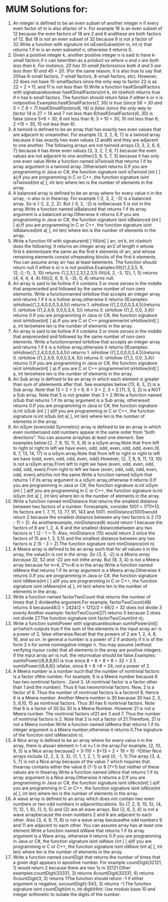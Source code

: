 # MUM Solutions for:

1) An integer is defined to be an even subset of another integer n if every even factor of m is also afactor of n. For example 18 is an even subset of 12 because the even factors of 18 are 2 and 6 andthese are both factors of 12. But 18 is not an even subset of 32 because 6 is not a factor of 32.Write a function with signature int isEvenSubset(int m, int n) that returns 1 if m is an even subsetof n, otherwise it returns 0.<br/>
2) Given a positive integer k, another positive integer n is said to have k-small factors if n can bewritten as a product u*v where u and v are both less than k. For instance, 20 has 10-small factorssince both 4 and 5 are less than 10 and 4*5 = 20. (For the same reason, it is also true to say that 20has 6-small factors, 7-small factors, 8-small factors, etc). However, 22 does not have 10-smallfactors since the only way to factor 22 is as 22 = 2 * 11, and 11 is not less than 10.Write a function hasKSmallFactors with signatuareboolean hasKSmallFactors(int k, int n)which returns true if n has k-small factors. The function should return false if either k or n is notpositive.Examples:hasKSmallFactors(7, 30) is true (since 5*6 = 30 and 5 &lt; 7, 6 &lt; 7).hasKSmallFactors(6, 14) is false (since the only way to factor 14 is 2*7 = 14 and 7 not less than 6)hasKSmallFactors(6, 30) is false (since 5*6 = 30, 6 not less than 6; 3 * 10 = 30, 10 not less than 6; 2 *15 = 30, 15 not less than 6).<br/>
3) A twinoid is defined to be an array that has exactly two even values that are adjacent to oneanother. For example {3, 3, 2, 6, 7} is a twinoid array because it has exactly two even values (2 and6) and they are adjacent to one another. The following arrays are not twinoid arrays.{3, 3, 2, 6, 6, 7} because it has three even values.{3, 3, 2, 7, 6, 7} because the even values are not adjacent to one another{3, 8, 5, 7, 3} because it has only one even value.Write a function named isTwinoid that returns 1 if its array argument is a twinoid array. Otherwiseit returns 0.If you are programming in Java or C#, the function signature isint isTwinoid (int [ ] a);If you are programming in C or C++, the function signature isint isTwinoid(int a[ ], int len) where len is the number of elements in the array.<br/>
4) A balanced array is defined to be an array where for every value n in the array, -n also is in thearray. For example {-2, 3, 2, -3} is a balanced array. So is {-2, 2, 2, 2}. But {-5, 2, -2} is notbecause 5 is not in the array.Write a function named isBalanced that returns 1 if its array argument is a balanced array.Otherwise it returns 0.If you are programming in Java or C#, the function signature isint isBalanced (int [ ] a);If you are programming in C or C++, the function signature isint isBalanced(int a[ ], int len) where len is the number of elements in the array.<br/>
5) Write a function fill with signatureint[ ] fill(int[ ] arr, int k, int n)which does the following: It returns an integer array arr2 of length n whose first k elementsare the same as the first k elements of arr, and whose remaining elements consist ofrepeating blocks of the first k elements.  You can assume array arr has at least kelements. The function should return null if either k or n is not positive.Examples:fill({1,2,3,5, 9, 12,-2,-1}, 3, 10) returns {1,2,3,1,2,3,1,2,3,1}.fill({4, 2, -3, 12}, 1, 5)  returns {4, 4, 4, 4, 4}.fill({2, 6, 9, 0, -3}, 0, 4) returns null.<br/>
6) An array is said to be hollow if it contains 3 or more zeroes in the middle that arepreceded and followed by the same number of non-zero elements. Write a functionnamed isHollow that  accepts an integer array and returns 1 if it is a hollow array,otherwise it returns 0Examples:  isHollow({1,2,4,0,0,0,3,4,5}) returns 1.  isHollow ({1,2,0,0,0,3,4,5})returns 0. isHollow ({1,2,4,9, 0,0,0,3,4, 5}) returns 0.  isHollow ({1,2, 0,0, 3,4}) returns 0.If you are programming in Java or C#, the function signature isint isHollow(int[ ] a).If you are C or C++ programmerint isHollow(int[ ] a, int len)where len is the number of elements in the array. <br/>
7) An array is said to be hollow if it contains 3 or more zeroes in the middle that arepreceded and followed by the same number of non-zero elements. Write a functionnamed isHollow that  accepts an integer array and returns 1 if it is a hollow array,otherwise it returns 0Examples:  isHollow({1,2,4,0,0,0,3,4,5}) returns 1.  isHollow ({1,2,0,0,0,3,4,5})returns 0. isHollow ({1,2,4,9, 0,0,0,3,4, 5}) returns 0.  isHollow ({1,2, 0,0, 3,4}) returns 0.If you are programming in Java or C#, the function signature isint isHollow(int[ ] a).If you are C or C++ programmerint isHollow(int[ ] a, int len)where len is the number of elements in the array. <br/>
8) An Sub array is defined to be an array in which each element is greater than sum of allelements after that. See examples below:{13, 6, 3, 2} is a Sub array. Note that 13 &gt; 2 + 3 + 6, 6 &gt; 3 + 2, 3 &gt; 2.{11, 5, 3, 2} is a NOT a Sub array. Note that 5 is not greater than 3 + 2.Write a function named isSub that returns 1 if its array argument is a Sub array, otherwiseit returns 0.If you are programming in Java or C#, the function signature is:int isSub (int [ ] a)If you are programming in C or C++, the function signature is:int isSub (int a[ ], int len) where len is the number of elements in the array.<br/>
9) An isSym (even/odd Symmetric) array is defined to be an array in which even numbersand odd numbers appear in the same order from “both directions”. You can assume arrayhas at least one element. See examples below:{2, 7, 9, 10, 11, 5, 8} is a isSym array.Note that from left to right or right to left we have even, odd, odd, even, odd, odd, even.{9, 8, 7, 13, 14, 17} is a isSym array.Note that from left to right or right to left we have {odd, even, odd, odd, even, odd}.However, {2, 7, 8, 9, 11, 13, 10} is not a isSym array.From left to right we have {even, odd, even, odd,  odd, odd, even}.From right to left we have {even, odd,  odd, odd, even, odd, even},whichis not the same.Write a function named isSym that returns 1 if its array argument is a isSym array,otherwise it returns 0.If you are programming in Java or C#, the function signature is:int isSym (int [ ] a)If you are programming in C or C++, the function signature is:int isSym (int a[ ], int len) where len is the number of elements in the array.<br/>
10) Write a function named minDistance that returns the smallest distance between two factors of a number. Forexample, consider 1001 = 1*7*11*13. Its factors are 1, 7, 11, 13, 77, 91, 143 and 1001. minDistance(1001)would return 2 because the smallest distance between any two factors is 2 (13 - 11 = 2). As anotherexample, minDistance(8) would return 1 because the factors of 8 are 1, 2, 4, 8 and the smallest distancebetween any two factors is 1 (2 - 1 = 1). Also, minDistance (15) would return 2 since the factors of 15 are 1, 3, 5,15 and the smallest distance between any two factors is 2 (5 - 3 = 2).The function signature isint minDistance(int n).<br/>
11) A Meera array is defined to be an array such that for all values n in the array, the value2*n is not in the array. So {3, 5, -2} is a Meera array because 3*2, 5*2 and -2*2 are not inthe array. But {8, 3, 4} is not a Meera array because for n=4, 2*n=8 is in the array.Write a function named isMeera that returns 1 if its array argument is a Meera array.Otherwise it returns 0.If you are programming in Java or C#, the function signature isint isMeera(int [ ] a)If you are programming in C or C++, the function signature isint isMeera(int a[ ], int len) where len is the number of elements in the array.<br/>
12) Write a function named factorTwoCount that returns the number of times that 2 dividesthe argument.For example, factorTwoCount(48) returns 4 because48/2 = 2424/2 = 1212/2 = 66/2 = 32 does not divide 3 evenly.Another example: factorTwoCount(27) returns 0 because 2 does not divide 27.The function signature isint factorTwoCount(int n);<br/>
13) Write a function sumIsPower with signatuareboolean sumIsPower(int[] arr)which outputs true if the sum of the elements in the input array arr is a power of 2, false otherwise.Recall that the powers of 2 are 1, 2, 4, 8, 16, and so on. In general a number is a power of 2 if andonly if it is of the form 2 n  for some nonnegative integer n. You may assume (without verifying inyour code) that all elements in the array are positive integers. If the input array arr is null, the returnvalue should be false.Examples:  sumIsPower({8,8,8,8}) is true since 8 + 8 + 8 + 8 = 32 = 2 5 .  sumIsPower({8,8,8})  isfalse, since 8 + 8 +8 = 24, not a power of 2.<br/>
14) A Meera number is a number such that the number of nontrivial factors is a factor ofthe number. For example, 6 is a Meera number because 6 has two nontrivial factors : 2and 3. (A nontrivial factor is a factor other than 1 and the number). Thus 6 has twonontrivial factors. Now, 2 is a factor of 6. Thus the number of nontrivial factors is a factorof 6. Hence 6 is a Meera number. Another Meera number is 30 because 30 has 2, 3, 5, 6,10, 15 as nontrivial factors. Thus 30 has 6 nontrivial factors. Note that 6 is a factor of 30.So 30 is a Meera Number. However 21 is not a Meera number. The nontrivial factors of21 are 3 and 7. Thus the number of nontrivial factors is 2. Note that 2 is not a factor of 21.Therefore, 21 is not a Meera number.Write a function named isMeera that returns 1 if its integer argument is a Meera number,otherwise it returns 0.The signature of the function isint isMeera(int n).<br/>
15) A Nice array is defined to be an array where for every value n in the array, there is alsoan element n-1 or n+1 in the array.For example, {2, 10, 9, 3} is a Nice array because2 = 3-110 = 9+13 = 2 + 19 = 10 -1Other Nice arrays include {2, 2, 3, 3, 3}, {1, 1, 1, 2, 1, 1} and {0, -1, 1}.The array {3, 4, 5, 7} is not a Nice array because of the value 7 which requires that thearray contains either the value 6 (7-1) or 8 (7+1) but neither of these values are in thearray.Write a function named isNice that returns 1 if its array argument is a Nice array.Otherwise it returns a 0.If you are programming in Java or C#, the function signature isint isNice(int[ ] a)If you are programming in C or C++, the function signature isint isNice(int a[ ], int len) where len is the number of elements in the array.<br/>
16) A wave array is defined to an array which does not contain two even numbers or two odd numbers in adjacentlocations. So {7, 2, 9, 10, 5}, {4, 11, 12, 1, 6}, {1, 0, 5} and {2} are all wave arrays. But {2, 6, 3, 4} is not a wave arraybecause the even numbers 2 and 6 are adjacent to each other. Also {3, 4, 9, 11, 8} is not a wave array becausethe odd numbers 9 and 11 are adjacent to each other. You can assume array has at least one element.Write a function named isWave that returns 1 if its array argument is a Wave array, otherwise it returns 0.If you are programming in Java or C#, the function signature isint isWave (int [ ] a)If you are programming in C or C++, the function signature isint isWave (int a[ ], int len) where len is the number of elements in the array.<br/>
17) Write a function named countDigit that returns the number of times that a given digit appears in apositive number. For example countDigit(32121, 1) would return 2 because there are two 1s in 32121.Other examples:countDigit(33331, 3) returns 4countDigit(33331, 6) returns 0countDigit(3, 3) returns 1The function should return -1 if either argument is negative, socountDigit(-543, 3) returns -1.The function signature isint countDigit(int n, int digit)Hint: Use modulo base 10 and integer arithmetic to isolate the digits of the number.<br/>

